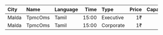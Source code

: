 | City  | Name    | Language |  Time | Type      | Price | Capacity | Booked |
| :---- | :------ | :------- | ----: | :-------- | ----: | -------: | -----: |
| Malda | TpmcOms | Tamil    | 15:00 | Executive |    1₹ |      222 |    143 |
| Malda | TpmcOms | Tamil    | 15:00 | Corporate |    1₹ |      538 |    100 |